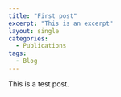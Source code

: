 ```yaml
---
title: "First post"
excerpt: "This is an excerpt"
layout: single
categories:
  - Publications
tags:
  - Blog
---
```


This is a test post. 